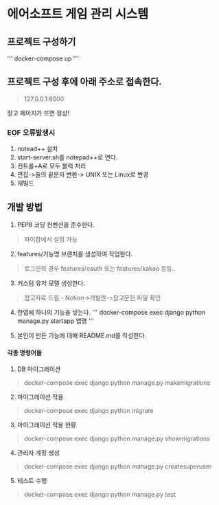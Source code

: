 # 에어소프트 게임 관리 시스템

## 프로젝트 구성하기
'''
docker-compose up
'''


## 프로젝트 구성 후에 아래 주소로 접속한다.
> 127.0.0.1:8000

장고 페이지가 뜨면 정상!


### EOF 오류발생시
1. notead++ 설치
2. start-server.sh를 notepad++로 연다.
3. 컨트롤+A로 모두 블럭 처리
4. 편집->줄의 끝문자 변환-> UNIX 또는 Linux로 변경
5. 재빌드


## 개발 방법
1. PEP8 코딩 컨벤션을 준수한다. 
> 파이참에서 설정 가능

2. features/기능명 브랜치를 생성하여 작업한다.
> 로그인의 경우 features/oauth 또는 features/kakao 등등..

3. 커스텀 유저 모델 생성한다.
> 참고자료 드림 - Notion->개발란->참고문헌 파일 확인

4. 한앱에 하나의 기능을 넣는다.
'''
docker-compose exec django python manage.py startapp 앱명
'''

5. 본인이 만든 기능에 대해 README.md를 작성한다.



#### 각종 명령어들
1. DB 마이그레이션
> docker-compose exec django python manage.py makemigrations <app-name>

2. 마이그레이션 적용
> docker-compose exec django python migrate <app-name>

3. 마이그레이션 적용 현황
> docker-compose exec django python manage.py showmigrations <app-name>

4. 관리자 계정 생성
> docker-compose exec django python manage.py createsuperuser

5. 테스트 수행
> docker-compose exec django python manage.py test <app-name>

